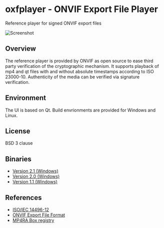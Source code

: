 # oxfplayer - ONVIF Export File Player

Reference player for signed ONVIF export files

![Screenshot](http://developer.onvif.org/pub/export/Player.jpg)

## Overview
The reference player is provided by ONVIF as open source to ease third party verification of the cryptographic mechanism. 
It supports playback of mp4 and qt files with and without absolute timestamps according to ISO 23000-10. 
Authenticity of the media can be verified via signature verification. 
## Environment
The UI is based on Qt. Build envrionments are provided for Windows and Linux.
## License

BSD 3 clause

## Binaries
 * [Version 2.1 (Windows)](https://github.com/onvif/oxfplayer/releases/download/2.1/ONVIFPlayerSetup-2.1.exe)
 * [Version 2.0 (Windows)](https://github.com/onvif/oxfplayer/releases/download/2.0/ONVIFPlayerSetup.exe)
 * [Version 1.1 (Windows)](https://github.com/onvif/oxfplayer/blob/1.1/ONVIFPlayerSetup.exe)

## References

 * [ISO/IEC 14496-12](https://www.iso.org/standard/68960.html)
 * [ONVIF Export File Format](https://www.onvif.org/specs/stream/ONVIF-ExportFileFormat-Spec.pdf)
 * [MP4RA Box registry](https://mp4ra.org/#/atoms)
